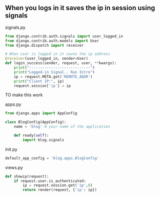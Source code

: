 ## When you logs in it saves the ip in session using signals 

signals.py
```python
from django.contrib.auth.signals import user_logged_in
from django.contrib.auth.models import User
from django.dispatch import receiver

# When user is logged in it saves the ip address
@receiver(user_logged_in, sender=User)
def login_success(sender, request, user, **kwargs):
    print("----------------------------")
    print("Logged-in Signal.. Run Intro")
    ip = request.META.get('REMOTE_ADDR') 
    print("Client IP:", ip)
    request.session['ip'] = ip
```

TO make this work

apps.py
```python
from django.apps import AppConfig

class BlogConfig(AppConfig):
    name = 'blog' # your name of the application

    def ready(self):
        import blog.signals
```

init.py
```python
default_app_config = 'blog.apps.BlogConfig'
```

views.py
```python
def showip(request):
    if request.user.is_authenticated:
        ip = request.session.get('ip',0)
        return render(request, {'ip': ip})
```